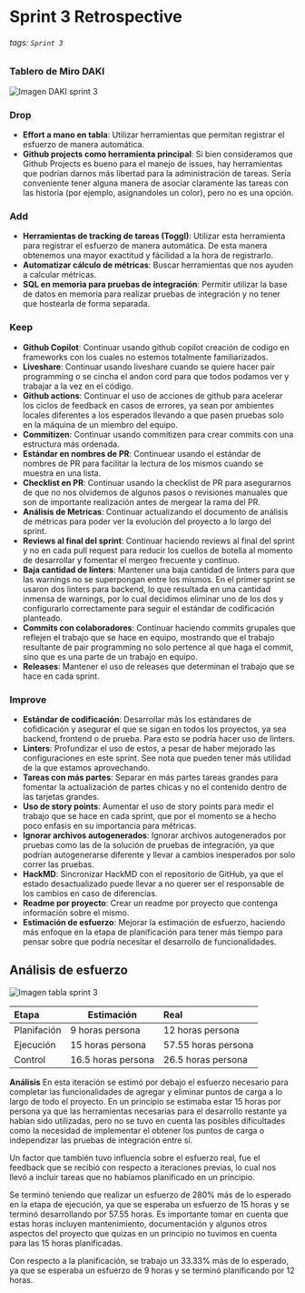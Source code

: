 # Sprint 3 Retrospective

###### tags: `Sprint 3`

### Tablero de Miro DAKI

![Imagen DAKI sprint 3](https://media.discordapp.net/attachments/972236844907515964/982784232193658900/unknown.png)

### Drop

- **Effort a mano en tabla**: Utilizar herramientas que permitan registrar el esfuerzo de manera automática.
- **Github projects como herramienta principal**: Si bien consideramos que Github Projects es bueno para el manejo de issues, hay herramientas que podrían darnos más libertad para la administración de tareas. Sería conveniente tener alguna manera de asociar claramente las tareas con las historia (por ejemplo, asignandoles un color), pero no es una opción.

### Add

- **Herramientas de tracking de tareas (Toggl)**: Utilizar esta herramienta para registrar el esfuerzo de manera automática. De esta manera obtenemos una mayor exactitud y fácilidad a la hora de registrarlo.
- **Automatizar cálculo de métricas**: Buscar herramientas que nos ayuden a calcular métricas.
- **SQL en memoria para pruebas de integración**: Permitir utilizar la base de datos en memoria para realizar pruebas de integración y no tener que hostearla de forma separada.

### Keep

- **Github Copilot**: Continuar usando github copilot creación de codigo en frameworks con los cuales no estemos totalmente familiarizados.
- **Liveshare**: Continuar usando liveshare cuando se quiere hacer pair programming o se cincha el andon cord para que todos podamos ver y trabajar a la vez en el código.
- **Github actions**: Continuar el uso de acciones de github para acelerar los ciclos de feedback en casos de errores, ya sean por ambientes locales diferentes a los esperados llevando a que pasen pruebas solo en la máquina de un miembro del equipo.
- **Commitizen**: Continuar usando commitizen para crear commits con una estructura más ordenada.
- **Estándar en nombres de PR**: Continuear usando el estándar de nombres de PR para facilitar la lectura de los mismos cuando se muestra en una lista.
- **Checklist en PR**: Continuar usando la checklist de PR para asegurarnos de que no nos olvidemos de algunos pasos o revisiones manuales que son de importante realización antes de mergear la rama del PR.
- **Análisis de Metricas**: Continuar actualizando el documento de análisis de métricas para poder ver la evolución del proyecto a lo largo del sprint.
- **Reviews al final del sprint**: Continuar haciendo reviews al final del sprint y no en cada pull request para reducir los cuellos de botella al momento de desarrollar y fomentar el mergeo frecuente y continuo.
- **Baja cantidad de linters**: Mantener una baja cantidad de linters para que las warnings no se superpongan entre los mismos. En el primer sprint se usaron dos linters para backend, lo que resultada en una cantidad inmensa de warnings, por lo cual decidimos eliminar uno de los dos y configurarlo correctamente para seguir el estándar de codificación planteado.
- **Commits con colaboradores**: Continuar haciendo commits grupales que reflejen el trabajo que se hace en equipo, mostrando que el trabajo resultante de pair programming no solo pertence al que haga el commit, sino que es una parte de un trabajo en equipo.
- **Releases**: Mantener el uso de releases que determinan el trabajo que se hace en cada sprint.

### Improve

- **Estándar de codificación**: Desarrollar más los estándares de cofidicación y asegurar el que se sigan en todos los proyectos, ya sea backend, frontend o de prueba. Para esto se podría hacer uso de linters.
- **Linters**: Profundizar el uso de estos, a pesar de haber mejorado las configuraciones en este sprint. See nota que pueden tener más utilidad de la que estamos aprovechando.
- **Tareas con más partes**: Separar en más partes tareas grandes para fomentar la actualización de partes chicas y no el contenido dentro de las tarjetas grandes.
- **Uso de story points**: Aumentar el uso de story points para medir el trabajo que se hace en cada sprint, que por el momento se a hecho poco enfasis en su importancia para métricas.
- **Ignorar archivos autogenerados**: Ignorar archivos autogenerados por pruebas como las de la solución de pruebas de integración, ya que podrían autogenerarse diferente y llevar a cambios inesperados por solo correr las pruebas. 
- **HackMD**: Sincronizar HackMD con el repositorio de GitHub, ya que el estado desactualizado puede llevar a no querer ser el responsable de los cambios en caso de diferencias.
- **Readme por proyecto**: Crear un readme por proyecto que contenga información sobre el mismo.
- **Estimación de esfuerzo**: Mejorar la estimación de esfuerzo, haciendo más enfoque en la etapa de planificación para tener más tiempo para pensar sobre que podría necesitar el desarrollo de funcionalidades.

## Análisis de esfuerzo

![Imagen tabla sprint 3](https://cdn.discordapp.com/attachments/972236844907515964/982796943401025566/unknown.png)

| Etapa       | Estimación         | Real                |
| :---------- | ------------------ | :------------------ |
| Planifación | 9 horas persona    | 12 horas persona    |
| Ejecución   | 15 horas persona   | 57.55 horas persona |
| Control     | 16.5 horas persona | 26.5 horas persona  |

**Análisis**
En esta iteración se estimó por debajo el esfuerzo necesario para completar las funcionalidades de agregar y eliminar puntos de carga a lo largo de todo el proyecto.
En un principio se estimaba estar 15 horas por persona ya que las herramientas necesarias para el desarrollo restante ya habían sido utilizadas, pero no se tuvo en cuenta las posibles dificultades como la necesidad de implementar el obtener los puntos de carga o independizar las pruebas de integración entre sí.

Un factor que también tuvo influencia sobre el esfuerzo real, fue el feedback que se recibió con respecto a iteraciones previas, lo cual nos llevó a incluir tareas que no habíamos planificado en un principio.

Se terminó teniendo que realizar un esfuerzo de 280% más de lo esperado en la etapa de ejecución, ya que se esperaba un esfuerzo de 15 horas y se terminó desarrollando por 57.55 horas. Es importante tomar en cuenta que estas horas incluyen mantenimiento, documentación y algunos otros aspectos del proyecto que quizas en un principio no tuvimos en cuenta para las 15 horas planificadas.

Con respecto a la planificación, se trabajo un 33.33% más de lo esperado, ya que se esperaba un esfuerzo de 9 horas y se terminó planificando por 12 horas.